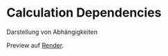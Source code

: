 Calculation Dependencies
========================

Darstellung von Abhängigkeiten

Preview auf [Render](https://find-calculation-table.onrender.com/).
